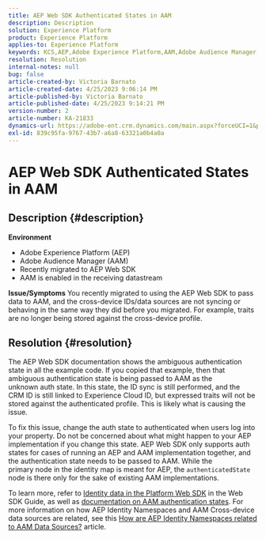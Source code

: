 ```yaml
---
title: AEP Web SDK Authenticated States in AAM
description: Description
solution: Experience Platform
product: Experience Platform
applies-to: Experience Platform
keywords: KCS,AEP,Adobe Experience Platform,AAM,Adobe Audience Manager,authenticated state,identity map,Web SDK,Troubleshooting
resolution: Resolution
internal-notes: null
bug: false
article-created-by: Victoria Barnato
article-created-date: 4/25/2023 9:06:14 PM
article-published-by: Victoria Barnato
article-published-date: 4/25/2023 9:14:21 PM
version-number: 2
article-number: KA-21833
dynamics-url: https://adobe-ent.crm.dynamics.com/main.aspx?forceUCI=1&pagetype=entityrecord&etn=knowledgearticle&id=9f2c9901-ade3-ed11-a7c7-6045bd0063aa
exl-id: 839c95fa-9767-43b7-a6a8-63321a0b4a0a
---
```

# AEP Web SDK Authenticated States in AAM

## Description {#description}

<b>Environment</b>
- Adobe Experience Platform (AEP)
- Adobe Audience Manager (AAM)
- Recently migrated to AEP Web SDK
- AAM is enabled in the receiving datastream

<b>Issue/Symptoms</b>
You recently migrated to using the AEP Web SDK to pass data to AAM, and the cross-device IDs/data sources are not syncing or behaving in the same way they did before you migrated. For example, traits are no longer being stored against the cross-device profile.


## Resolution {#resolution}


The AEP Web SDK documentation shows the ambiguous authentication state in all the example code. If you copied that example, then that ambiguous authentication state is being passed to AAM as the unknown auth state. In this state, the ID sync is still performed, and the CRM ID is still linked to Experience Cloud ID, but expressed traits will not be stored against the authenticated profile. This is likely what is causing the issue.

To fix this issue, change the auth state to authenticated when users log into your property. Do not be concerned about what might happen to your AEP implementation if you change this state. AEP Web SDK only supports auth states for cases of running an AEP and AAM implementation together, and the authentication state needs to be passed to AAM. While the primary node in the identity map is meant for AEP, the `authenticatedState` node is there only for the sake of existing AAM implementations.

To learn more, refer to [Identity data in the Platform Web SDK](https://experienceleague.adobe.com/docs/experience-platform/edge/identity/overview.html) in the Web SDK Guide, as well as [documentation on AAM authentication states](https://experienceleague.adobe.com/docs/id-service/using/reference/authenticated-state.html?lang=en). For more information on how AEP Identity Namespaces and AAM Cross-device data sources are related, see this [How are AEP Identity Namespaces related to AAM Data Sources?](https://experienceleague.adobe.com/docs/experience-cloud-kcs/kbarticles/KA-21305.html) article.
